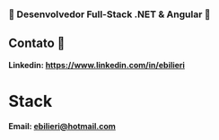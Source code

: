 ### 👋 Desenvolvedor Full-Stack .NET & Angular 👋

## Contato 💬
**Linkedin: https://www.linkedin.com/in/ebilieri**
<br>

# Stack



**Email:    ebilieri@hotmail.com**
<!--
**ebilieri/ebilieri** is a ✨ _special_ ✨ repository because its `README.md` (this file) appears on your GitHub profile.

Here are some ideas to get you started:

- 🔭 I’m currently working on ...
- 🌱 I’m currently learning ...
- 👯 I’m looking to collaborate on ...
- 🤔 I’m looking for help with ...
- 💬 Ask me about ...
- 📫 How to reach me: ...
- 😄 Pronouns: ...
- ⚡ Fun fact: ...
-->
